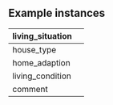 ## Example instances

| living_situation    |                   |
|-----------------|-------------------|
| house_type |   |
| home_adaption |   |
| living_condition |  |
| comment |  | 

